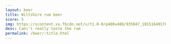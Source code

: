 ```yaml
---
layout: beer
title: Wiltshire rum beer
score: 5
img: https://scontent.xx.fbcdn.net/v/t1.0-0/p480x480/935047_10151649176048745_1239205144_n.jpg?oh=6cbebb459ab3b7f97b97124456b658cc&oe=583CA694
desc: Can\'t really taste the rum
permalink: /beer/:title.html
---
```

